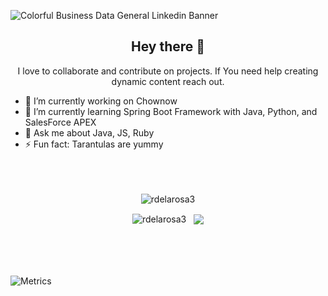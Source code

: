 ![Colorful Business Data General Linkedin Banner](https://user-images.githubusercontent.com/40813295/104819889-6dc30200-57f6-11eb-99e6-cef03cdeb9c8.png)

<h2 align="center"> Hey there 👋</h1>

<p align="center"> I love to collaborate and contribute on projects. If You need help creating dynamic content reach out.</p>

- 🔭 I’m currently working on Chownow 
- 🌱 I’m currently learning Spring Boot Framework with Java, Python, and SalesForce APEX 
- 💬 Ask me about Java, JS, Ruby 
- ⚡ Fun fact: Tarantulas are yummy 
<br></br>
<br></br>
<p width=100%  align="center">
    <img align="center" src="https://github-readme-stats.vercel.app/api?username=rdelarosa3&show_icons=true&theme=algolia&count_private=true" alt="rdelarosa3" />

</p>
<p width=100%  align="center">
  <img align="center" src="https://github-readme-stats.vercel.app/api/top-langs/?username=rdelarosa3&layout=compact&theme=algolia&count_private=true&exclude_repo=linux" alt="rdelarosa3" />
  &nbsp;
    <img align="center" src="https://github-readme-streak-stats.herokuapp.com/?user=Rdelarosa3" />

</p>

<br></br>
<br></br>
![Metrics](https://metrics.lecoq.io/rdelarosa3?template=classic&base.header=0&base.metadata=0&isocalendar=1&isocalendar.duration=half-year&config.timezone=America%2FChicago&config.animated=true)
